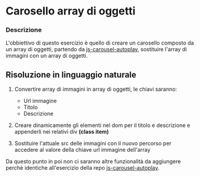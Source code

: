 # Carosello array di oggetti

### Descrizione

L'obbiettivo di questo esercizio è quello di creare un carosello composto da un array di oggetti, partendo da [js-carousel-autoplay](https://github.com/Luigi-Iorio/js-carousel-autoplay.git), sostituire l'array di immagini con un array di oggetti.

## Risoluzione in linguaggio naturale

1. Convertire array di immagini in array di oggetti, le chiavi saranno:

   - Url immagine
   - Titolo
   - Descrizione

2. Creare dinamicamente gli elementi nel dom per il titolo e descrizione e appenderli nei relativi div **(class item)**

3. Sostituire l'attuale src delle immagini con il nuovo percorso per accedere al valore della chiave url immagine dell'array

Da questo punto in poi non ci saranno altre funzionalità da aggiungere perchè identiche all'esercizio della repo [js-carousel-autoplay](https://github.com/Luigi-Iorio/js-carousel-autoplay.git).
